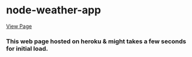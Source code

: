 # node-weather-app

[View Page](https://minm333-node-weather-app.herokuapp.com/)
### This web page hosted on heroku & might takes a few seconds for initial load. 
